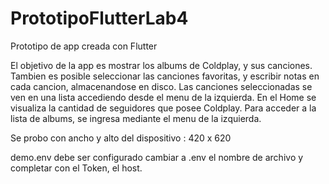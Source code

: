 # PrototipoFlutterLab4
Prototipo de app creada con Flutter 

El objetivo de la app es mostrar los albums de Coldplay, y sus canciones.
Tambien es posible seleccionar las canciones favoritas, y escribir notas en cada cancion, almacenandose en disco.
Las canciones seleccionadas se ven en una lista accediendo desde el menu de la izquierda.
En el Home se visualiza la cantidad de seguidores que posee Coldplay.
Para acceder a la lista de albums, se ingresa mediante el menu de la izquierda.

Se probo con ancho y alto del dispositivo : 420 x 620

demo.env debe ser configurado
cambiar a .env el nombre de archivo y completar con el Token, el host.